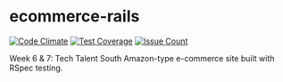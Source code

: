 # ecommerce-rails <br>
[![Code Climate](https://codeclimate.com/github/chantellebecker/ecommerce/badges/gpa.svg)](https://codeclimate.com/github/chantellebecker/ecommerce)
[![Test Coverage](https://codeclimate.com/github/chantellebecker/ecommerce/badges/coverage.svg)](https://codeclimate.com/github/chantellebecker/ecommerce/coverage)
[![Issue Count](https://codeclimate.com/github/chantellebecker/ecommerce/badges/issue_count.svg)](https://codeclimate.com/github/chantellebecker/ecommerce)

Week 6 & 7: Tech Talent South Amazon-type e-commerce site built with RSpec testing.

